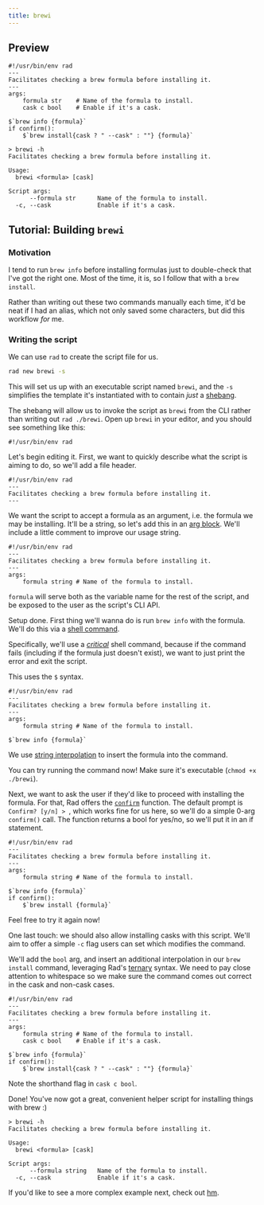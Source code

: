 ```yaml
---
title: brewi
---
```


## Preview

```rad linenums="1" hl_lines="0"
#!/usr/bin/env rad
---
Facilitates checking a brew formula before installing it.
---
args:
    formula str    # Name of the formula to install.
    cask c bool    # Enable if it's a cask.

$`brew info {formula}`
if confirm():
    $`brew install{cask ? " --cask" : ""} {formula}`
```

```
> brewi -h
Facilitates checking a brew formula before installing it.

Usage:
  brewi <formula> [cask]

Script args:
      --formula str      Name of the formula to install.
  -c, --cask             Enable if it's a cask.
```

## Tutorial: Building `brewi`

### Motivation

I tend to run `brew info` before installing formulas just to double-check that I've got the right one.
Most of the time, it is, so I follow that with a `brew install`.

Rather than writing out these two commands manually each time, it'd be neat if I had an alias, which not only saved some characters, but did this workflow *for* me.

### Writing the script

We can use `rad` to create the script file for us.

```sh
rad new brewi -s
```

This will set us up with an executable script named `brewi`, and the `-s` simplifies the template it's instantiated with to contain *just* a [shebang](../guide/getting-started.md#shebang).

The shebang will allow us to invoke the script as `brewi` from the CLI rather than writing out `rad ./brewi`. Open up `brewi` in your editor, and you should see something like this:

```rad linenums="1" hl_lines="0"
#!/usr/bin/env rad
```

Let's begin editing it. First, we want to quickly describe what the script is aiming to do, so we'll add a file header.

```rad linenums="1" hl_lines="2-4"
#!/usr/bin/env rad
---
Facilitates checking a brew formula before installing it.
---
```

We want the script to accept a formula as an argument, i.e. the formula we may be installing. It'll be a string, so let's add this in an [arg block](../guide/args.md). We'll include a little comment to improve our usage string.

```rad linenums="1" hl_lines="5-6"
#!/usr/bin/env rad
---
Facilitates checking a brew formula before installing it.
---
args:
    formula string # Name of the formula to install.
```

`formula` will serve both as the variable name for the rest of the script, and be exposed to the user as the script's CLI API.

Setup done. First thing we'll wanna do is run `brew info` with the formula. We'll do this via a [shell command](../guide/shell-commands.md).

Specifically, we'll use a [*critical*](../guide/shell-commands.md#critical-shell-commands) shell command, because if the command fails (including if the formula just doesn't exist), we want to just print the error and exit the script.

This uses the `$` syntax.

```rad linenums="1" hl_lines="8"
#!/usr/bin/env rad
---
Facilitates checking a brew formula before installing it.
---
args:
    formula string # Name of the formula to install.

$`brew info {formula}`
```

We use [string interpolation](../guide/strings-advanced.md#string-interpolation) to insert the formula into the command.

You can try running the command now! Make sure it's executable (`chmod +x ./brewi`).

Next, we want to ask the user if they'd like to proceed with installing the formula. For that, Rad offers the [`confirm`](../reference/functions.md#confirm) function.
The default prompt is `Confirm? [y/n] > `, which works fine for us here, so we'll do a simple 0-arg `confirm()` call. The function returns a bool for yes/no, so we'll put it in an if statement.

```rad linenums="1" hl_lines="9-10"
#!/usr/bin/env rad
---
Facilitates checking a brew formula before installing it.
---
args:
    formula string # Name of the formula to install.

$`brew info {formula}`
if confirm():
    $`brew install {formula}`
```

Feel free to try it again now!

One last touch: we should also allow installing casks with this script. We'll aim to offer a simple `-c` flag users can set which modifies the command. 

We'll add the `bool` arg, and insert an additional interpolation in our `brew install` command, leveraging Rad's [ternary](../guide/basics.md#ternary) syntax.
We need to pay close attention to whitespace so we make sure the command comes out correct in the cask and non-cask cases.

```rad linenums="1" hl_lines="7 11"
#!/usr/bin/env rad
---
Facilitates checking a brew formula before installing it.
---
args:
    formula string # Name of the formula to install.
    cask c bool    # Enable if it's a cask.

$`brew info {formula}`
if confirm():
    $`brew install{cask ? " --cask" : ""} {formula}`
```

Note the shorthand flag in `cask c bool`.

Done! You've now got a great, convenient helper script for installing things with brew :)

```
> brewi -h
Facilitates checking a brew formula before installing it.

Usage:
  brewi <formula> [cask]

Script args:
      --formula string   Name of the formula to install.
  -c, --cask             Enable if it's a cask.
```


If you'd like to see a more complex example next, check out [hm](./hm.md).
